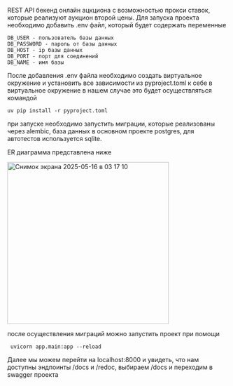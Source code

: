 REST API бекенд онлайн ацкциона с возможностью прокси ставок, которые реализуют аукцион второй цены. 
Для запуска проекта необходимо добавить .env файл, который будет содержать переменные
```
DB_USER - пользователь базы данных
DB_PASSWORD - пароль от базы данных
DB_HOST - ip базы данных
DB_PORT - порт для соединений
DB_NAME - имя базы

```
После добавления .env файла необходимо создать виртуальное окружение и установить все зависимости из pyproject.toml к себе в виртуальное окружение
в нашем случае это будет осуществляться командой
```
uv pip install -r pyproject.toml
```

при запуске необходимо запустить миграции, которые реализованы через alembic, база данных в основном проекте postgres, для автотестов используется sqlite.

ER диаграмма представлена ниже

<img width="369" alt="Снимок экрана 2025-05-16 в 03 17 10" src="https://github.com/user-attachments/assets/6c45881f-84ed-4228-99f5-42f9a83fb2f7" />

после осуществления миграций можно запустить проект при помощи 

```
 uvicorn app.main:app --reload 
```
Далее мы можем перейти на localhost:8000 и увидеть, что нам доступны эндпоинты /docs и /redoc, выбираем /docs и переходим в swagger проекта
